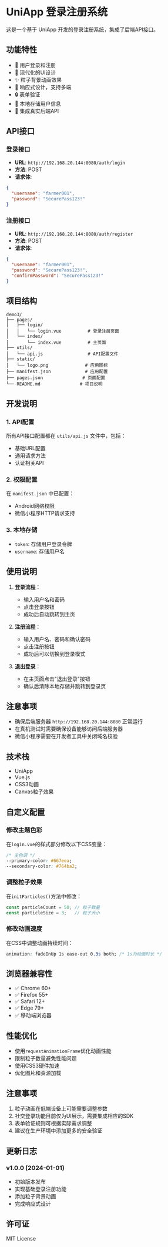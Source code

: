 # UniApp 登录注册系统

这是一个基于 UniApp 开发的登录注册系统，集成了后端API接口。

## 功能特性

- 🔐 用户登录和注册
- 🎨 现代化的UI设计
- ✨ 粒子背景动画效果
- 📱 响应式设计，支持多端
- 🔒 表单验证
- 💾 本地存储用户信息
- 🚀 集成真实后端API

## API接口

### 登录接口
- **URL**: `http://192.168.20.144:8080/auth/login`
- **方法**: POST
- **请求体**:
```json
{
  "username": "farmer001",
  "password": "SecurePass123!"
}
```

### 注册接口
- **URL**: `http://192.168.20.144:8080/auth/register`
- **方法**: POST
- **请求体**:
```json
{
  "username": "farmer001",
  "password": "SecurePass123!",
  "confirmPassword": "SecurePass123!"
}
```

## 项目结构

```
demo3/
├── pages/
│   ├── login/
│   │   └── login.vue          # 登录注册页面
│   └── index/
│       └── index.vue          # 主页面
├── utils/
│   └── api.js                 # API配置文件
├── static/
│   └── logo.png              # 应用图标
├── manifest.json             # 应用配置
├── pages.json               # 页面配置
└── README.md               # 项目说明
```

## 开发说明

### 1. API配置
所有API接口配置都在 `utils/api.js` 文件中，包括：
- 基础URL配置
- 通用请求方法
- 认证相关API

### 2. 权限配置
在 `manifest.json` 中已配置：
- Android网络权限
- 微信小程序HTTP请求支持

### 3. 本地存储
- `token`: 存储用户登录令牌
- `username`: 存储用户名

## 使用说明

1. **登录流程**：
   - 输入用户名和密码
   - 点击登录按钮
   - 成功后自动跳转到主页

2. **注册流程**：
   - 输入用户名、密码和确认密码
   - 点击注册按钮
   - 成功后可以切换到登录模式

3. **退出登录**：
   - 在主页面点击"退出登录"按钮
   - 确认后清除本地存储并跳转到登录页

## 注意事项

- 确保后端服务器 `http://192.168.20.144:8080` 正常运行
- 在真机测试时需要确保设备能够访问后端服务器
- 微信小程序需要在开发者工具中关闭域名校验

## 技术栈

- UniApp
- Vue.js
- CSS3动画
- Canvas粒子效果

## 自定义配置

### 修改主题色彩
在`login.vue`的样式部分修改以下CSS变量：
```css
/* 主色调 */
--primary-color: #667eea;
--secondary-color: #764ba2;
```

### 调整粒子效果
在`initParticles()`方法中修改：
```javascript
const particleCount = 50; // 粒子数量
const particleSize = 3;   // 粒子大小
```

### 修改动画速度
在CSS中调整动画持续时间：
```css
animation: fadeInUp 1s ease-out 0.3s both; /* 1s为动画时长 */
```

## 浏览器兼容性

- ✅ Chrome 60+
- ✅ Firefox 55+
- ✅ Safari 12+
- ✅ Edge 79+
- ✅ 移动端浏览器

## 性能优化

- 使用`requestAnimationFrame`优化动画性能
- 限制粒子数量避免性能问题
- 使用CSS3硬件加速
- 优化图片和资源加载

## 注意事项

1. 粒子动画在低端设备上可能需要调整参数
2. 社交登录功能目前仅为UI展示，需要集成相应的SDK
3. 表单验证规则可根据实际需求调整
4. 建议在生产环境中添加更多的安全验证

## 更新日志

### v1.0.0 (2024-01-01)
- 初始版本发布
- 实现基础登录注册功能
- 添加粒子背景动画
- 完成响应式设计

## 许可证

MIT License 
